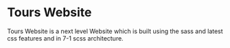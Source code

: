 # Tours Website
 Tours Website is a next level Website which is built using the sass and latest css features and in 7-1 scss architecture.
